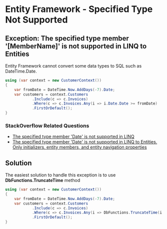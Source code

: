 # Entity Framework - Specified Type Not Supported

## Exception: The specified type member '[MemberName]' is not supported in LINQ to Entities

Entity Framework cannot convert some data types to SQL such as DateTime.Date.


```csharp
using (var context = new CustomerContext())
{
    var fromDate = DateTime.Now.AddDays(-7).Date;
    var customers = context.Customers
            .Include(c => c.Invoices)
            .Where(c => c.Invoices.Any(i => i.Date.Date >= fromDate)
            .FirstOrDefault();
}
```

### StackOverflow Related Questions

 - [The specified type member 'Date' is not supported in LINQ](https://stackoverflow.com/questions/28381268/the-specified-type-member-date-is-not-supported-in-linq)
 - [The specified type member 'Date' is not supported in LINQ to Entities. Only initializers, entity members, and entity navigation properties](https://stackoverflow.com/questions/14601676/the-specified-type-member-date-is-not-supported-in-linq-to-entities-only-init)

## Solution

The easiest solution to handle this exception is to use **DbFunctions.TruncateTime** method

```csharp
using (var context = new CustomerContext())
{
    var fromDate = DateTime.Now.AddDays(-7).Date;
    var customers = context.Customers
            .Include(c => c.Invoices)
            .Where(c => c.Invoices.Any(i => DbFunctions.TruncateTime(i.Date) >= fromDate)
            .FirstOrDefault();
}
```